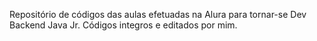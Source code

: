 Repositório de códigos das aulas efetuadas na Alura para tornar-se Dev Backend Java Jr.
Códigos integros e editados por mim.